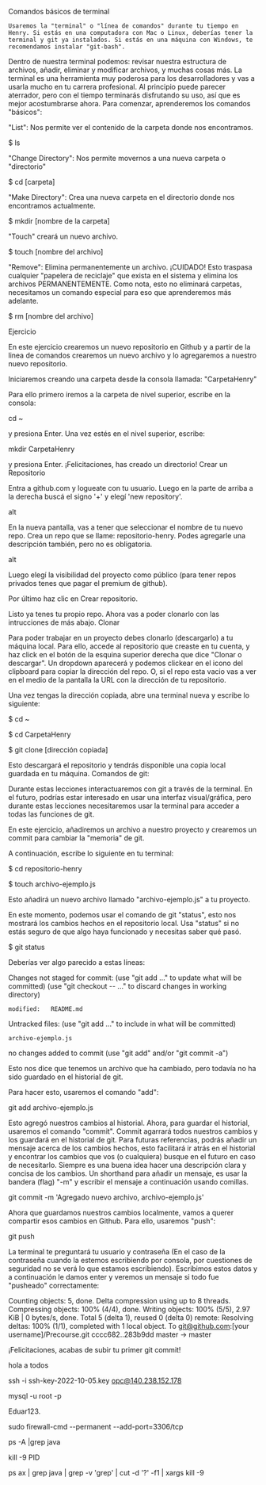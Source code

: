 
Comandos básicos de terminal

    Usaremos la "terminal" o "línea de comandos" durante tu tiempo en Henry. Si estás en una computadora con Mac o Linux, deberías tener la terminal y git ya instalados. Si estás en una máquina con Windows, te recomendamos instalar "git-bash".

Dentro de nuestra terminal podemos: revisar nuestra estructura de archivos, añadir, eliminar y modificar archivos, y muchas cosas más. La terminal es una herramienta muy poderosa para los desarrolladores y vas a usarla mucho en tu carrera profesional. Al principio puede parecer aterrador, pero con el tiempo terminarás disfrutando su uso, así que es mejor acostumbrarse ahora. Para comenzar, aprenderemos los comandos "básicos":

"List": Nos permite ver el contenido de la carpeta donde nos encontramos.

  $ ls

"Change Directory": Nos permite movernos a una nueva carpeta o "directorio"

  $ cd [carpeta]

"Make Directory": Crea una nueva carpeta en el directorio donde nos encontramos actualmente.

  $ mkdir [nombre de la carpeta]

"Touch" creará un nuevo archivo.

  $ touch [nombre del archivo]

"Remove": Elimina permanentemente un archivo. ¡CUIDADO! Esto traspasa cualquier "papelera de reciclaje" que exista en el sistema y elimina los archivos PERMANENTEMENTE. Como nota, esto no eliminará carpetas, necesitamos un comando especial para eso que aprenderemos más adelante.

  $ rm [nombre del archivo]

Ejercicio

En este ejercicio crearemos un nuevo repositorio en Github y a partir de la linea de comandos crearemos un nuevo archivo y lo agregaremos a nuestro nuevo repositorio.

Iniciaremos creando una carpeta desde la consola llamada: "CarpetaHenry"

Para ello primero iremos a la carpeta de nivel superior, escribe en la consola:

  cd ~

y presiona Enter. Una vez estés en el nivel superior, escribe:

  mkdir CarpetaHenry

y presiona Enter. ¡Felicitaciones, has creado un directorio!
Crear un Repositorio

Entra a github.com y logueate con tu usuario. Luego en la parte de arriba a la derecha buscá el signo '+' y elegí 'new repository'.

alt

En la nueva pantalla, vas a tener que seleccionar el nombre de tu nuevo repo. Crea un repo que se llame: repositorio-henry. Podes agregarle una descripción también, pero no es obligatoria.

alt

Luego elegí la visibilidad del proyecto como público (para tener repos privados tenes que pagar el premium de github).

Por último haz clic en Crear repositorio.

Listo ya tenes tu propio repo. Ahora vas a poder clonarlo con las intrucciones de más abajo.
Clonar

Para poder trabajar en un proyecto debes clonarlo (descargarlo) a tu máquina local. Para ello, accede al repositorio que creaste en tu cuenta, y haz click en el botón de la esquina superior derecha que dice "Clonar o descargar". Un dropdown aparecerá y podemos clickear en el icono del clipboard para copiar la dirección del repo. O, si el repo esta vacio vas a ver en el medio de la pantalla la URL con la dirección de tu repositorio.

Una vez tengas la dirección copiada, abre una terminal nueva y escribe lo siguiente:

  $ cd ~

  $ cd CarpetaHenry

  $ git clone [dirección copiada]

Esto descargará el repositorio y tendrás disponible una copia local guardada en tu máquina.
Comandos de git:

Durante estas lecciones interactuaremos con git a través de la terminal. En el futuro, podrías estar interesado en usar una interfaz visual/gráfica, pero durante estas lecciones necesitaremos usar la terminal para acceder a todas las funciones de git.

En este ejercicio, añadiremos un archivo a nuestro proyecto y crearemos un commit para cambiar la "memoria" de git.

A continuación, escribe lo siguiente en tu terminal:

  $ cd repositorio-henry
  
  $ touch archivo-ejemplo.js

Esto añadirá un nuevo archivo llamado "archivo-ejemplo.js" a tu proyecto.

En este momento, podemos usar el comando de git "status", esto nos mostrará los cambios hechos en el repositorio local. Usa "status" si no estás seguro de que algo haya funcionado y necesitas saber qué pasó.

  $ git status

Deberías ver algo parecido a estas líneas:

  Changes not staged for commit:
    (use "git add <file>..." to update what will be committed)
    (use "git checkout -- <file>..." to discard changes in working directory)

    modified:   README.md

  Untracked files:
    (use "git add <file>..." to include in what will be committed)

    archivo-ejemplo.js

  no changes added to commit (use "git add" and/or "git commit -a")

Esto nos dice que tenemos un archivo que ha cambiado, pero todavía no ha sido guardado en el historial de git.

Para hacer esto, usaremos el comando "add":

  git add archivo-ejemplo.js

Esto agregó nuestros cambios al historial. Ahora, para guardar el historial, usaremos el comando "commit". Commit agarrará todos nuestros cambios y los guardará en el historial de git. Para futuras referencias, podrás añadir un mensaje acerca de los cambios hechos, esto facilitará ir atrás en el historial y encontrar los cambios que vos (o cualquiera) busque en el futuro en caso de necesitarlo. Siempre es una buena idea hacer una descripción clara y concisa de los cambios. Un shorthand para añadir un mensaje, es usar la bandera (flag) "-m" y escribir el mensaje a continuación usando comillas.

  git commit -m 'Agregado nuevo archivo, archivo-ejemplo.js'

Ahora que guardamos nuestros cambios localmente, vamos a querer compartir esos cambios en Github. Para ello, usaremos "push":

  git push

La terminal te preguntará tu usuario y contraseña (En el caso de la contraseña cuando la estemos escribiendo por consola, por cuestiones de seguridad no se verá lo que estamos escribiendo). Escribimos estos datos y a continuación le damos enter y veremos un mensaje si todo fue "pusheado" correctamente:

  Counting objects: 5, done.
  Delta compression using up to 8 threads.
  Compressing objects: 100% (4/4), done.
  Writing objects: 100% (5/5), 2.97 KiB | 0 bytes/s, done.
  Total 5 (delta 1), reused 0 (delta 0)
  remote: Resolving deltas: 100% (1/1), completed with 1 local object.
  To git@github.com:[your username]/Precourse.git
    cccc682..283b9dd  master -> master

¡Felicitaciones, acabas de subir tu primer git commit!

hola a todos


 ssh -i ssh-key-2022-10-05.key opc@140.238.152.178
 
 mysql -u root -p
 
 Eduar123.
 
 
 sudo firewall-cmd --permanent --add-port=3306/tcp
 
 
 ps -A |grep java
 
 kill -9 PID
 
 ps ax | grep java | grep -v 'grep' | cut -d '?' -f1 | xargs kill -9
 